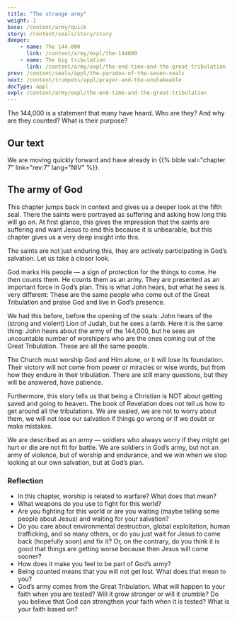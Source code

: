 ```yaml
---
title: "The strange army"
weight: 1
base: /content/army/quick
story: /content/seals/story/story
deeper:
    - name: The 144.000
      link: /content/army/expl/the-144000
    - name: The big tribulation
      link: /content/army/expl/the-end-time-and-the-great-tribulation
prev: /content/seals/appl/the-paradox-of-the-seven-seals
next: /content/trumpets/appl/prayer-and-the-unshakeable
docType: appl
expl: /content/army/expl/the-end-time-and-the-great-tribulation
---
```


The 144,000 is a statement that many have heard. Who are they? And why are they counted? What is their purpose?

## Our text

<a name="c775"></a>
We are moving quickly forward and have already in {{% bible val="chapter 7" link="rev:7" lang="NIV" %}}.

## The army of God

<a name="681a"></a>
This chapter jumps back in context and gives us a deeper look at the fifth seal. There the saints were portrayed as suffering and asking how long this will go on. At first glance, this gives the impression that the saints are suffering and want Jesus to end this because it is unbearable, but this chapter gives us a very deep insight into this.

The saints are not just enduring this, they are actively participating in God’s salvation. Let us take a closer look.

God marks His people — a sign of protection for the things to come. He then counts them. He counts them as an army. They are presented as an important force in God’s plan. This is what John hears, but what he sees is very different: These are the same people who come out of the Great Tribulation and praise God and live in God’s presence.

We had this before, before the opening of the seals: John hears of the (strong and violent) Lion of Judah, but he sees a lamb. Here it is the same thing: John hears about the army of the 144,000, but he sees an uncountable number of worshipers who are the ones coming out of the Great Tribulation. These are all the same people.

The Church must worship God and Him alone, or it will lose its foundation. Their victory will not come from power or miracles or wise words, but from how they endure in their tribulation. There are still many questions, but they will be answered, have patience.

Furthermore, this story tells us that being a Christian is NOT about getting saved and going to heaven. The book of Revelation does not tell us how to get around all the tribulations. We are sealed, we are not to worry about them, we will not lose our salvation if things go wrong or if we doubt or make mistakes.

We are described as an army — soldiers who always worry if they might get hurt or die are not fit for battle. We are soldiers in God’s army, but not an army of violence, but of worship and endurance, and we win when we stop looking at our own salvation, but at God’s plan.

### Reflection

<a name="8e53"></a>
- In this chapter, worship is related to warfare? What does that mean?
- What weapons do you use to fight for this world?
- Are you fighting for this world or are you waiting (maybe telling some people about Jesus) and waiting for your salvation?
- Do you care about environmental destruction, global exploitation, human trafficking, and so many others, or do you just wait for Jesus to come back (hopefully soon) and fix it? Or, on the contrary, do you think it is good that things are getting worse because then Jesus will come sooner?
- How does it make you feel to be part of God’s army?
- Being counted means that you will not get lost. What does that mean to you?
- God’s army comes from the Great Tribulation. What will happen to your faith when you are tested? Will it grow stronger or will it crumble? Do you believe that God can strengthen your faith when it is tested? What is your faith based on?
